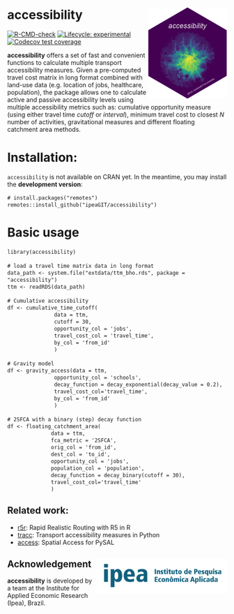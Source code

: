 # accessibility <img align="right" src="man/figures/logo.png?raw=true" alt="logo" width="180">

[![R-CMD-check](https://github.com/ipeaGIT/accessibility/workflows/R-CMD-check/badge.svg)](https://github.com/ipeaGIT/accessibility/actions) [![Lifecycle: experimental](https://img.shields.io/badge/lifecycle-experimental-orange.svg)](https://lifecycle.r-lib.org/articles/stages.html) [![Codecov test coverage](https://codecov.io/gh/ipeaGIT/accessibility/branch/main/graph/badge.svg)](https://app.codecov.io/gh/ipeaGIT/accessibility?branch=main)

**accessibility** offers a set of fast and convenient functions to calculate multiple transport accessibility measures. Given a pre-computed travel cost matrix in long format combined with land-use data (e.g. location of jobs, healthcare, population), the package allows one to calculate active and passive accessibility levels using multiple accessibility metrics such as: cumulative opportunity measure (using either travel time *cutoff* or *interval*), minimum travel cost to closest *N* number of activities, gravitational measures and different floating catchment area methods.

# Installation:

`accessibility` is not available on CRAN yet. In the meantime, you may install the **development version**:

    # install.packages("remotes")
    remotes::install_github("ipeaGIT/accessibility")


# Basic usage

```
library(accessibility)

# load a travel time matrix data in long format
data_path <- system.file("extdata/ttm_bho.rds", package = "accessibility")
ttm <- readRDS(data_path)
 
# Cumulative accessibility
df <- cumulative_time_cutoff(
               data = ttm,
               cutoff = 30,
               opportunity_col = 'jobs',
               travel_cost_col = 'travel_time',
               by_col = 'from_id'
               )

# Gravity model
df <- gravity_access(data = ttm,
               opportunity_col = 'schools',
               decay_function = decay_exponential(decay_value = 0.2),
               travel_cost_col='travel_time',
               by_col = 'from_id'
               )
                       
# 2SFCA with a binary (step) decay function
df <- floating_catchment_area(
              data = ttm,
              fca_metric = '2SFCA',
              orig_col = 'from_id',
              dest_col = 'to_id',
              opportunity_col = 'jobs',
              population_col = 'population',
              decay_function = decay_binary(cutoff = 30),
              travel_cost_col='travel_time'
              )
```

## Related work:

-   [r5r](https://github.com/ipeaGIT/r5r): Rapid Realistic Routing with R5 in R
-   [tracc](https://github.com/jamaps/tracc): Transport accessibility measures in Python
-   [access](https://access.readthedocs.io/en/latest/): Spatial Access for PySAL


## Acknowledgement <a href="https://www.ipea.gov.br"><img src="man/figures/ipea_logo.png" alt="IPEA" align="right" width="300"/></a>

**accessibility** is developed by a team at the Institute for Applied Economic Research (Ipea), Brazil.
